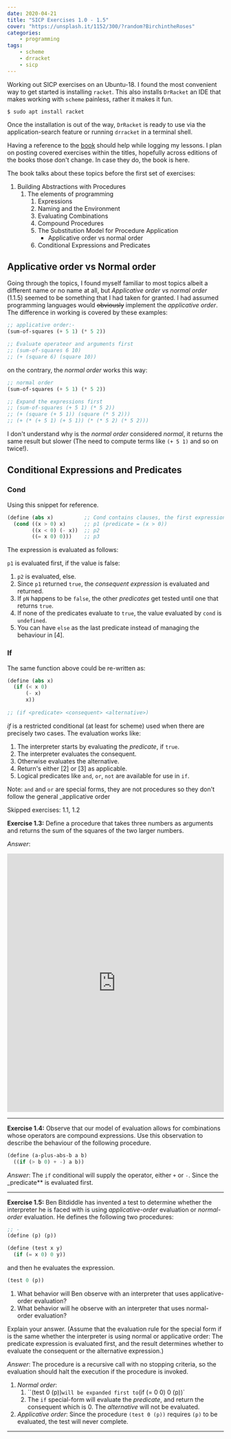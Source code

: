 ```yaml
---
date: 2020-04-21
title: "SICP Exercises 1.0 - 1.5"
cover: "https://unsplash.it/1152/300/?random?BirchintheRoses"
categories:
    - programming
tags:
    - scheme
    - drracket
    - sicp
---
```

Working out SICP exercises on an Ubuntu-18. I found the most convenient way to get started is installing `racket`. This also installs `DrRacket` an IDE that makes working with `scheme` painless, rather it makes it fun. 

```shell
$ sudo apt install racket
```

Once the installation is out of the way, `DrRacket` is ready to use via the application-search feature or running `drracket` in a terminal shell.

Having a reference to the [book](https://web.mit.edu/alexmv/6.037/sicp.pdf) should help while logging my lessons. I plan on posting covered exercises within the titles, hopefully across editions of the books those don't change. In case they do, the book is here.

The book talks about these topics before the first set of exercises:

1. Building Abstractions with Procedures
   1. The elements of programming
       1. Expressions
       2. Naming and the Environment
       3. Evaluating Combinations
       4. Compound Procedures
       5. The Substitution Model for Procedure Application
           - Applicative order vs normal order
       6. Conditional Expressions and Predicates
       
## Applicative order vs Normal order
Going through the topics, I found myself familiar to most topics albeit a different name or no name at all, but _Applicative order vs normal order_ (1.1.5) seemed to be something that 
I had taken for granted. I had assumed programming languages would ~~obviously~~ implement the _applicative order_. The difference in working is covered by these examples:

```scheme
;; applicative order:-
(sum-of-squares (+ 5 1) (* 5 2))

;; Evaluate operateor and arguments first
;; (sum-of-squares 6 10)
;; (+ (square 6) (square 10))
```
on the contrary, the _normal order_ works this way:
```scheme
;; normal order
(sum-of-squares (+ 5 1) (* 5 2))

;; Expand the expressions first
;; (sum-of-squares (+ 5 1) (* 5 2))
;; (+ (square (+ 5 1)) (square (* 5 2)))
;; (+ (* (+ 5 1) (+ 5 1)) (* (* 5 2) (* 5 2)))
```
I don't understand why is the _normal order_ considered _normal_, it returns the same result but slower (The need to compute terms like `(+ 5 1)` and so on twice!).

## Conditional Expressions and Predicates

### Cond
Using this snippet for reference.
```scheme
(define (abs x)          ;; Cond contains clauses, the first expression in each clause is a predictate
  (cond ((x > 0) x)      ;; p1 (predicate = (x > 0))
        ((x < 0) (- x))  ;; p2
        ((= x 0) 0)))    ;; p3
```
The expression is evaluated as follows:

`p1` is evaluated first, if the value is false:
1. `p2` is evaluated, else.
2. Since `p1` returned `true`, the _consequent expression_ is evaluated and returned.
3. If `pN` happens to be `false`, the other _predicates_ get tested until one that returns `true`.
4. If none of the predicates evaluate to `true`, the value evaluated by `cond` is `undefined`.
5. You can have `else` as the last predicate instead of managing the behaviour in [4].

### If
The same function above could be re-written as:
```scheme
(define (abs x) 
  (if (< x 0) 
      (- x) 
      x))
      
;; (if <predicate> <consequent> <alternative>)
```
_if_ is a restricted conditional (at least for scheme) used when there are precisely two cases. The evaluation works like:
1. The interpreter starts by evaluating the _predicate_, if `true`.
2. The interpreter evaluates the consequent.
3. Otherwise evaluates the alternative.
4. Return's either [2] or [3] as applicable.
5. Logical predicates like `and`, `or`, `not` are available for use in `if`.

Note: `and` and `or` are special forms, they are not procedures so they don't follow the general _applicative order

Skipped exercises: 1.1, 1.2

**Exercise 1.3:** Define a procedure that takes three numbers as arguments and returns the sum of the squares of the two larger numbers.

_Answer_:
<iframe height="600px" width="100%" src="https://repl.it/@amreshvenugopal/sicp13?lite=true" frameborder="no"></iframe>

---

**Exercise 1.4:** Observe that our model of evaluation allows for combinations whose operators are compound expressions. Use this observation to
describe the behaviour of the following procedure.
```scheme
(define (a-plus-abs-b a b) 
  ((if (> b 0) + -) a b))
```
_Answer_: The `if` conditional will supply the operator, either `+` or `-`. Since the _predicate** is evaluated first.

---

**Exercise 1.5:** Ben Bitdiddle has invented a test to determine whether the interpreter he is faced with is using _applicative-order_ evaluation or _normal-order_ evaluation. 
He defines the following two procedures:
```scheme
;; -
(define (p) (p))

(define (test x y)
  (if (= x 0) 0 y))
``` 
and then he evaluates the expression.
```scheme
(test 0 (p))
```
1. What behavior will Ben observe with an interpreter that uses applicative-order evaluation? 
2. What behavior will he observe with an interpreter that uses normal-order evaluation? 

Explain your answer. (Assume that the evaluation rule for the special form if is the same whether the interpreter is using normal or applicative order: 
The predicate expression is evaluated first, and the result determines whether to evaluate the consequent or the alternative expression.)

_Answer_: The procedure is a recursive call with no stopping criteria, so the evaluation should halt the execution if the procedure is invoked.

1. *Normal order*:
    1. ``(test 0 (p))` will be expanded first to `(if (= 0 0) 0 (p))`
    2. The `if` special-form will evaluate the *predicate*, and return the consequent which is 0.
    The *alternative* will not be evaluated.
2. *Applicative order*: Since the procedure `(test 0 (p))` requires `(p)` to be evaluated, the test will never complete.

---
